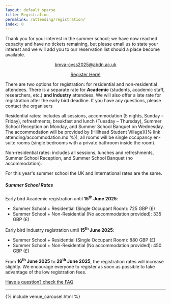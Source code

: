 ```yaml
---
layout: default_sparse
title: Registration
permalink: /attending/registration/
index: 0
---
```

Thank you for your interest in the summer school; we have now reached capacity and have no tickets remaining, but please email us to state your interest and we will add you to our reservation list should a place become available.

<p style="text-align: center;"><a class="btn btn-primary" role="button" href="mailto:bmva-cvss2025@abdn.ac.uk">bmva-cvss2025@abdn.ac.uk</a></p>

<p style="text-align: center;"><a class="btn btn-primary" role="button" href="https://bmva.charitysuite.com/events/kdyiki0u">Register Here!</a></p>

There are two options for registration: for residential and non-residential attendees. There is a separate rate for **Academic** (students, academic staff, researchers, etc.) **and Industry** attendees. We will also offer a late rate for registration after the early bird deadline. If you have any questions, please contact the organisers

Residential rates: includes all sessions, accommodation (5 nights, Sunday – Friday), refreshments, breakfast and lunch (Tuesday – Thursday), Summer School Reception on Monday, and Summer School Banquet on Wednesday. The accommodation will be provided by [Hillhead Student Village]({% link attending/accommodation.md %}), all rooms will be single occupancy en-suite rooms (single bedrooms with a private bathroom inside the room).

Non-residential rates: includes all sessions, lunches and refreshments, Summer School Reception, and Summer School Banquet (no accommodation).

For this year's summer school the UK and International rates are the same.

##### Summer School Rates
Early bird Academic registration until **15<sup>th</sup> June 2025**:
- Summer School + Residential (Single Occupant Room): 725 GBP (£)
- Summer School + Non-Residential (No accommodation provided): 335 GBP (£)

Early bird Industry registration until **15<sup>th</sup> June 2025**:
- Summer School + Residential (Single Occupant Room): 880 GBP (£)
- Summer School + Non-Residential (No accommodation provided): 450 GBP (£)

From **16<sup>th</sup> June 2025** to **29<sup>th</sup> June 2025**, the registration rates will increase slightly. We encourage everyone to register as soon as possible to take advantage of the low registration fees.

<!-- Late registration until **30<sup>th</sup> Jun 2024**:
- Summer School + Residential (Single Occupant Room): 830 GBP (£) -->

<a href="/attending/faq/" class="btn btn-secondary" role="butto">Have a question? check the FAQ</a>

<!-- 
<div class="alert alert-info">
  <strong>Cancellations: </strong>The period for cancellations has now passed. Therefore, we are unable to offer refunds for cancellation requests.
</div>

There are two options for registration: for residential and non-residential attendees. We will also offer a late rate for registration after the early bird deadline. If you have any questions, please contact the organisers.

Residential rates: includes all sessions, accommodation (5 nights, Sunday – Friday), refreshments, breakfast and lunch (Tuesday – Thursday), Summer School Reception on Monday, and Summer School Banquet on Wednesday. The accommodation will be provided by [St Chad's College]({% link attending/accommodation.md %}), all rooms will be single occupancy en-suite rooms (single bedrooms with a private bathroom inside the room).

Non-residential rates: includes all sessions, lunches and refreshments, Summer School Reception, and Summer School Banquet (no accommodation).

For this year's summer school the UK and International rates are the same.

##### Summer School Rates
Early bird registration until **21<sup>st</sup> Jun 2024**:
- Summer School + Residential (Single Occupant Room): 650 GBP (£)
- Summer School + Non-Residential (No accommodation provided): 275 GBP (£)

Late registration until **30<sup>th</sup> Jun 2024**:
- Summer School + Residential (Single Occupant Room): 830 GBP (£)
- Summer School + Non-Residential (No accommodation provided): 355 GBP (£)


<a href="#" class="btn btn-primary" role="button">Register here (Closed)</a>
<a href="/attending/faq/" class="btn btn-secondary" role="butto">Have a question? check the FAQ</a>
-->

<hr /> 

{% include venue_carousel.html %}
